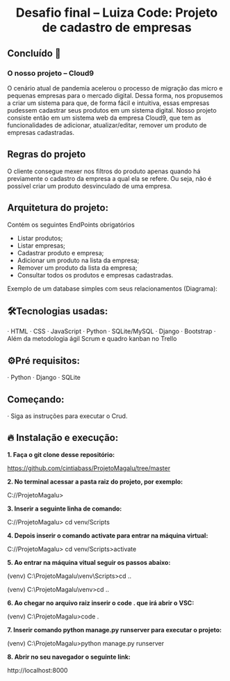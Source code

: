 
<h1 align="center" >Desafio final – Luiza Code: Projeto de cadastro de empresas</h1>

 
 
<h2>Concluído 🚀</h2>

<h3>O nosso projeto – Cloud9</h3>


O cenário atual de pandemia acelerou o processo de migração das micro e pequenas empresas para o mercado digital. Dessa forma, nos propusemos a criar um sistema para que, de forma fácil e intuitiva, essas empresas pudessem cadastrar seus produtos em um sistema digital.
Nosso projeto consiste então em um sistema web da empresa Cloud9, que tem as funcionalidades de adicionar, atualizar/editar, remover um produto de empresas cadastradas.

<h2>Regras do projeto</h2>
O cliente consegue mexer nos filtros do produto apenas quando há previamente o cadastro da empresa a qual ela se refere. Ou seja, não é possível criar um produto desvinculado de uma empresa.

<h2>Arquitetura do projeto:</h2>

Contém os seguintes EndPoints obrigatórios

- Listar produtos;
- Listar empresas;
- Cadastrar produto e empresa;
- Adicionar um produto na lista da empresa;
- Remover um produto da lista da empresa;
- Consultar todos os produtos e empresas cadastradas.
 
 
 
 
 
 
Exemplo de um database simples com seus relacionamentos (Diagrama):
 
 
<h2>🛠Tecnologias usadas:</h2>
·   	HTML
·   	CSS
·   	JavaScript
·   	Python
·   	SQLite/MySQL
·   	Django
·   	Bootstrap
·   	Além da metodologia ágil Scrum e quadro kanban no Trello

<h2> ⚙️Pré requisitos: </h2>
·   	Python
·   	Django
·   	SQLite
 
<h2> Começando:</h2>

·   	Siga as instruções para executar o Crud.

<h2> 🔥 Instalação e execução:</h2>

<b>1. Faça o git clone desse repositório:</b>

https://github.com/cintiabass/ProjetoMagalu/tree/master

<b>2. No terminal acessar a pasta raiz do projeto, por exemplo:</b>

C://ProjetoMagalu>
 
<b>3. Inserir a seguinte linha de comando:</b>

C://ProjetoMagalu> cd venv/Scripts

<b>4. Depois inserir o comando activate para entrar na máquina virtual:</b>

C://ProjetoMagalu> cd venv/Scripts>activate

<b>5.  Ao entrar na máquina vitual seguir os passos abaixo:</b>

<p>(venv) C:\ProjetoMagalu\venv\Scripts>cd ..</p>
 
(venv) C:\ProjetoMagalu\venv>cd ..
 
<b>6. Ao chegar no arquivo raiz inserir o code . que irá abrir o VSC: </b>

<p>(venv) C:\ProjetoMagalu>code . </p>

<b>7. Inserir comando python manage.py runserver para executar o projeto:</b>
<p>(venv) C:\ProjetoMagalu>python manage.py runserver </p>

<b>8. Abrir no seu navegador o seguinte link:</b>

http://localhost:8000
